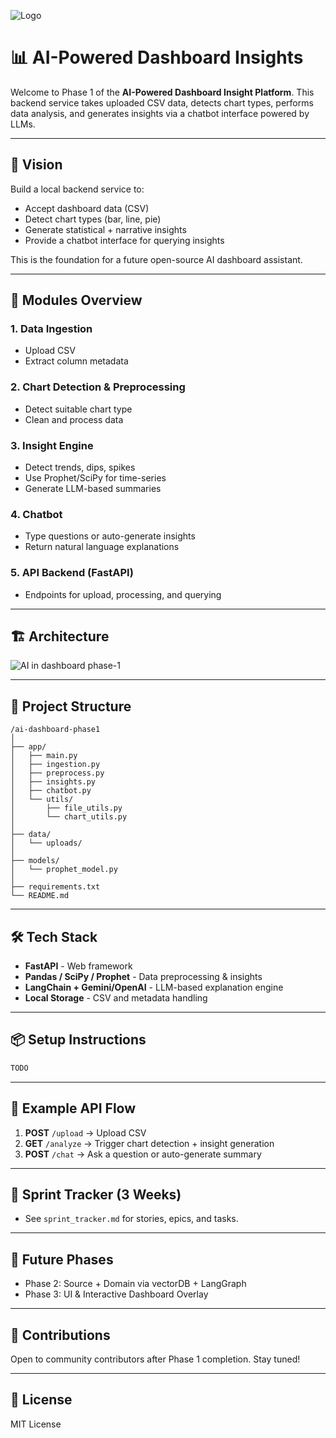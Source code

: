 
![Logo](https://github.com/user-attachments/assets/f54994dd-26f1-4572-9a97-f0c553e4c631)

# 📊 AI-Powered Dashboard Insights 

Welcome to Phase 1 of the **AI-Powered Dashboard Insight Platform**. This backend service takes uploaded CSV data, detects chart types, performs data analysis, and generates insights via a chatbot interface powered by LLMs.

---

## 🚀 Vision
Build a local backend service to:
- Accept dashboard data (CSV)
- Detect chart types (bar, line, pie)
- Generate statistical + narrative insights
- Provide a chatbot interface for querying insights

This is the foundation for a future open-source AI dashboard assistant.

---

## 🧩 Modules Overview

### 1. **Data Ingestion**
- Upload CSV
- Extract column metadata

### 2. **Chart Detection & Preprocessing**
- Detect suitable chart type
- Clean and process data

### 3. **Insight Engine**
- Detect trends, dips, spikes
- Use Prophet/SciPy for time-series
- Generate LLM-based summaries

### 4. **Chatbot**
- Type questions or auto-generate insights
- Return natural language explanations

### 5. **API Backend (FastAPI)**
- Endpoints for upload, processing, and querying

---

## 🏗️ Architecture
![AI in dashboard phase-1](https://github.com/user-attachments/assets/57d49285-e19c-40d8-b2eb-93d55a74047f)

---

## 📁 Project Structure
```
/ai-dashboard-phase1
│
├── app/
│   ├── main.py
│   ├── ingestion.py
│   ├── preprocess.py
│   ├── insights.py
│   ├── chatbot.py
│   └── utils/
│       ├── file_utils.py
│       └── chart_utils.py
│
├── data/
│   └── uploads/
│
├── models/
│   └── prophet_model.py
│
├── requirements.txt
└── README.md
```

---

## 🛠️ Tech Stack
- **FastAPI** - Web framework
- **Pandas / SciPy / Prophet** - Data preprocessing & insights
- **LangChain + Gemini/OpenAI** - LLM-based explanation engine
- **Local Storage** - CSV and metadata handling

---

## 📦 Setup Instructions
```bash
TODO
```

---

## 🧪 Example API Flow
1. **POST** `/upload` → Upload CSV
2. **GET** `/analyze` → Trigger chart detection + insight generation
3. **POST** `/chat` → Ask a question or auto-generate summary

---

## 📆 Sprint Tracker (3 Weeks)
- See `sprint_tracker.md` for stories, epics, and tasks.

---

## 🔮 Future Phases
- Phase 2: Source + Domain via vectorDB + LangGraph
- Phase 3: UI & Interactive Dashboard Overlay

---

## 🤝 Contributions
Open to community contributors after Phase 1 completion. Stay tuned!

---

## 📝 License
MIT License

